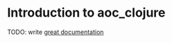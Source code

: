# Introduction to aoc_clojure

TODO: write [great documentation](http://jacobian.org/writing/what-to-write/)
